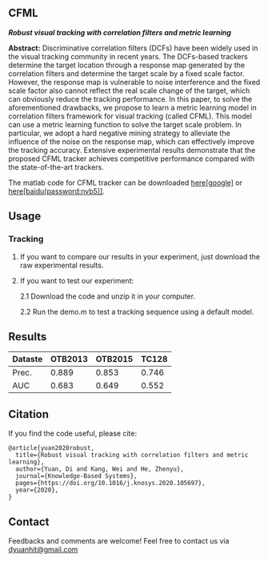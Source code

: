 ## CFML
***Robust visual tracking with correlation filters and metric learning***

**Abstract:** Discriminative correlation filters (DCFs) have been widely used in the visual tracking community in
recent years. The DCFs-based trackers determine the target location through a response map generated
by the correlation filters and determine the target scale by a fixed scale factor. However, the response
map is vulnerable to noise interference and the fixed scale factor also cannot reflect the real scale
change of the target, which can obviously reduce the tracking performance. In this paper, to solve
the aforementioned drawbacks, we propose to learn a metric learning model in correlation filters
framework for visual tracking (called CFML). This model can use a metric learning function to solve the
target scale problem. In particular, we adopt a hard negative mining strategy to alleviate the influence
of the noise on the response map, which can effectively improve the tracking accuracy. Extensive
experimental results demonstrate that the proposed CFML tracker achieves competitive performance
compared with the state-of-the-art trackers.

The matlab code for CFML tracker can be downloaded [here[google]](https://drive.google.com/open?id=1DCou-KvSj9joI68KwynWGIzJ3XY-lr06) or [here[baidu(password:nvb5)]](https://pan.baidu.com/s/1YFGCGy1SM4kt5bhWRihGGw).

## Usage
### Tracking
1. If you want to compare our results in your experiment, just download the raw experimental results.
2. If you want to test our experiment:

   2.1 Download the code and unzip it in your computer.
   
   2.2 Run the demo.m to test a tracking sequence using a default model.
   


## Results
| Dataste | OTB2013 | OTB2015 | TC128 |
| --------| --------| ------- | ------ |
| Prec.   | 0.889   | 0.853   | 0.746  |
| AUC     | 0.683   | 0.649   | 0.552  | 


## Citation
If you find the code useful, please cite:
```
@article{yuan2020robust,
  title={Robust visual tracking with correlation filters and metric learning},
  author={Yuan, Di and Kang, Wei and He, Zhenyu},
  journal={Knowledge-Based Systems},
  pages={https://doi.org/10.1016/j.knosys.2020.105697},
  year={2020},
}

```

## Contact
Feedbacks and comments are welcome! Feel free to contact us via dyuanhit@gmail.com

